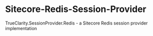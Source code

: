 # Sitecore-Redis-Session-Provider
TrueClarity.SessionProvider.Redis - a Sitecore Redis session provider implementation
